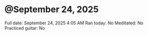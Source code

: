 # @September 24, 2025

Full date: September 24, 2025 4:05 AM
Ran today: No
Meditated: No
Practiced guitar: No